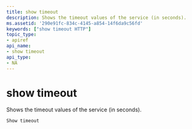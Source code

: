 ```yaml
---
title: show timeout
description: Shows the timeout values of the service (in seconds).
ms.assetid: '290e91fc-834c-4145-a854-14f6da9c56fd'
keywords: ["show timeout HTTP"]
topic_type:
- apiref
api_name:
- show timeout
api_type:
- NA
---
```


# show timeout

Shows the timeout values of the service (in seconds).

``` syntax
Show timeout
 
```

 

 




